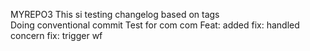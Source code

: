 MYREPO3
This si testing changelog based on tags \
Doing conventional commit
Test for com com
Feat: added
fix: handled concern
fix: trigger wf
